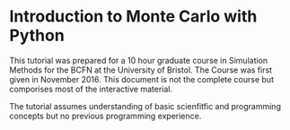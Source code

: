 # Introduction to Monte Carlo with Python

This tutorial was prepared for a 10 hour graduate course in Simulation Methods for the BCFN at the University of Bristol. The Course was first given in November 2016. This document is not the complete course but comporises most of the interactive material.

The tutorial assumes understanding of basic scienfitfic and programming concepts but no previous programming experience.

